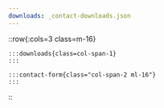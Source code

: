 ```yaml
---
downloads: _contact-downloads.json
---
```

::row{:cols=3 class=m-16}

    :::downloads{class=col-span-1}
    :::

    :::contact-form{class="col-span-2 ml-16"}
    :::
::
